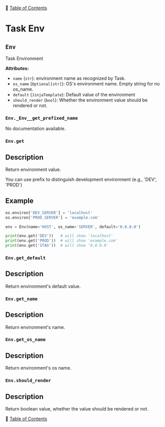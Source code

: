 🔖 [Table of Contents](../README.md)

# Task Env

<!--start-doc-->
## `Env`

Task Environment

__Attributes:__

- `name` (`str`): environment name as recognized by Task.
- `os_name` (`Optional[str]`): OS's environment name. Empty string for no os_name.
- `default` (`JinjaTemplate`): Default value of the environment
- `should_render` (`bool`): Whether the environment value should be rendered or not.

### `Env._Env__get_prefixed_name`

No documentation available.


### `Env.get`

## Description

Return environment value.

You can use prefix to distinguish development environment
(e.g., 'DEV', 'PROD')

## Example

```python
os.environ['DEV_SERVER'] = 'localhost'
os.environ['PROD_SERVER'] = 'example.com'

env = Env(name='HOST', os_name='SERVER', default='0.0.0.0')

print(env.get('DEV'))   # will show 'localhost'
print(env.get('PROD'))  # will show 'example.com'
print(env.get('STAG'))  # will show '0.0.0.0'
```

### `Env.get_default`

## Description
Return environment's default value.

### `Env.get_name`

## Description
Return environment's name.

### `Env.get_os_name`

## Description
Return environment's os name.

### `Env.should_render`

## Description
Return boolean value, whether the value should be rendered or not.

<!--end-doc-->

🔖 [Table of Contents](../README.md)
